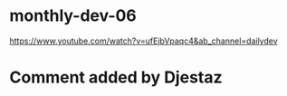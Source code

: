 # monthly-dev-06


https://www.youtube.com/watch?v=ufEjbVpaqc4&ab_channel=dailydev


# Comment added by Djestaz

